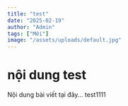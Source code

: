 ```yaml
---
title: "test"
date: "2025-02-19"
author: "Admin"
tags: ["Mới"]
image: "/assets/uploads/default.jpg"
---
```

# nội dung test

Nội dung bài viết tại đây...
test1111